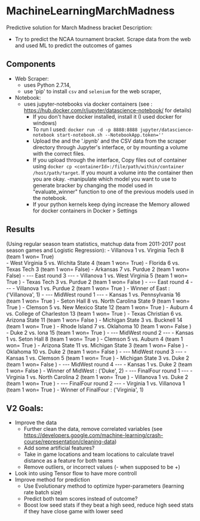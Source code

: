 # MachineLearningMarchMadness
Predictive solution for March Madness bracket
Description: 
  - Try to predict the NCAA tournament bracket. Scrape data from the web and used ML to predict the outcomes of games

## Components
  - Web Scraper:
    - uses Python 2.7.14,
    - use 'pip' to install `csv` and `selenium` for the web scraper,
  - Notebook:
    - uses jupyter-notebooks via docker containers (see : https://hub.docker.com/r/jupyter/datascience-notebook/ for details) 
      - If you don't have docker installed, install it (I used docker for windows)
      - To run I used: `docker run -d -p 8888:8888 jupyter/datascience-notebook start-notebook.sh --NotebookApp.token=''`
      - Upload the and the '.ipynb' and the CSV data from the scraper directory through Jupyter's interface, or by mounting a volume with the correct files.
      - If you upload through the interface, Copy files out of container using `docker cp <containerId>:/file/path/within/container       /host/path/target`. If you mount a volume into the container then you are okay.
      -manipulate which model you want to use to generate bracker by changing the model used in "evaluate_winner" function to one of the previous models used in the notebook.
      - If your python kernels keep dying increase the Memory allowed for docker containers in Docker > Settings
  
  ## Results 
  (Using regular season team statistics, matchup data from 2011-2017 post season games and Logistic Regression):
    - Villanova 1  vs.  Virginia Tech 8 (team 1 won= True)   
    - West Virginia 5  vs.  Wichita State 4 (team 1 won= True)
    - Florida 6  vs.  Texas Tech 3 (team 1 won= False)
    - Arkansas 7  vs.  Purdue 2 (team 1 won= False)
    - --- East  round  3 ---
    - Villanova 1  vs.  West Virginia 5 (team 1 won= True )
    - Texas Tech 3  vs.  Purdue 2 (team 1 won= False )
    - --- East  round  4 ---
    - Villanova 1  vs.  Purdue 2 (team 1 won= True )
    - Winner of  East : ('Villanova', 1)
    - --- MidWest  round  1 ---
    - Kansas 1  vs.  Pennsylvania 16 (team 1 won= True )
    - Seton Hall 8  vs.  North Carolina State 9 (team 1 won= True )
    - Clemson 5  vs.  New Mexico State 12 (team 1 won= True )
    - Auburn 4  vs.  College of Charleston 13 (team 1 won= True )
    - Texas Christian 6  vs.  Arizona State 11 (team 1 won= False )
    - Michigan State 3  vs.  Bucknell 14 (team 1 won= True )
    - Rhode Island 7  vs.  Oklahoma 10 (team 1 won= False )
    - Duke 2  vs.  Iona 15 (team 1 won= True )
    - --- MidWest  round  2 ---
    - Kansas 1  vs.  Seton Hall 8 (team 1 won= True )
    - Clemson 5  vs.  Auburn 4 (team 1 won= True )
    - Arizona State 11  vs.  Michigan State 3 (team 1 won= False )
    - Oklahoma 10  vs.  Duke 2 (team 1 won= False )
    - --- MidWest  round  3 ---
    - Kansas 1  vs.  Clemson 5 (team 1 won= True )
    - Michigan State 3  vs.  Duke 2 (team 1 won= False )
    - --- MidWest  round  4 ---
    - Kansas 1  vs.  Duke 2 (team 1 won= False )
    - Winner of  MidWest : ('Duke', 2)
    - --- FinalFour  round  1 ---
    - Virginia 1  vs.  North Carolina 2 (team 1 won= True )
    - Villanova 1  vs.  Duke 2 (team 1 won= True )
    - --- FinalFour  round  2 ---
    - Virginia 1  vs.  Villanova 1 (team 1 won= True )
    - Winner of  FinalFour : ('Virginia', 1)
## V2 Goals:
  - Improve the data
    - Further clean the data, remove correlated variables (see https://developers.google.com/machine-learning/crash-course/representation/cleaning-data)
    - Add some artificial features?
    - Take in game locations and team locations to calculate travel distance as a feature for both teams
    - Remove outliers, or incorrect values (- when supposed to be +)
  - Look into using Tensor flow to have more controll
  - Improve method for prediction
    - Use Evolutionary method to optimize hyper-parameters (learning rate batch size)
    - Predict both team scores instead of outcome?
    - Boost low seed stats if they beat a high seed, reduce high seed stats if they have close game with lower seed
    
  
    
